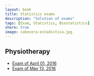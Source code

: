 ```yaml
---
layout: book
title: Statistics exams
description: "Solution of exams"
tags: [Exam, Statistics, Biostatistics]
share: true
image: cabecera-estadistica.jpg
---
```


## Physiotherapy

- [Exam of April 01, 2016](physiotherapy-2016-04-01.html)
- [Exam of May 13, 2016](physiotherapy-2016-05-13.html)
